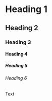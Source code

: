 # Heading 1

## Heading 2

### Heading 3

#### Heading 4

##### Heading 5

###### Heading 6

Text



